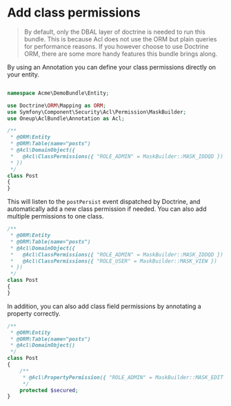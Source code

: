 # Add class permissions

> By default, only the DBAL layer of doctrine is needed to run this bundle. This is because Acl does not use the ORM but plain
queries for performance reasons. If you however choose to use Doctrine ORM, there are some more handy features this bundle
brings along.

By using an Annotation you can define your class permissions directly on your entity.

```php

namespace Acme\DemoBundle\Entity;

use Doctrine\ORM\Mapping as ORM;
use Symfony\Component\Security\Acl\Permission\MaskBuilder;
use Oneup\AclBundle\Annotation as Acl;

/**
 * @ORM\Entity
 * @ORM\Table(name="posts")
 * @Acl\DomainObject({
 *   @Acl\ClassPermissions({ "ROLE_ADMIN" = MaskBuilder::MASK_IDDQD })
 * })
 */
class Post
{
}

```

This will listen to the `postPersist` event dispatched by Doctrine, and automatically add a new class permission if needed.
You can also add multiple permissions to one class.

```php
/**
 * @ORM\Entity
 * @ORM\Table(name="posts")
 * @Acl\DomainObject({
 *   @Acl\ClassPermissions({ "ROLE_ADMIN" = MaskBuilder::MASK_IDDQD })
 *   @Acl\ClassPermissions({ "ROLE_USER" = MaskBuilder::MASK_VIEW })
 * })
 */
class Post
{
}

```

In addition, you can also add class field permissions by annotating a property correctly.

```php
/**
 * @ORM\Entity
 * @ORM\Table(name="posts")
 * @Acl\DomainObject()
 */
class Post
{
    /**
     * @Acl\PropertyPermission({ "ROLE_ADMIN" = MaskBuilder::MASK_EDIT })
     */
    protected $secured;
}

```
